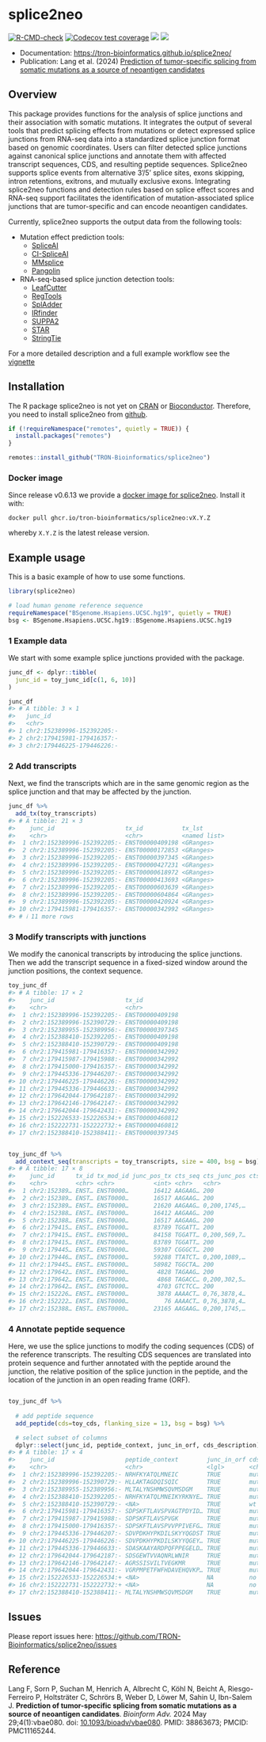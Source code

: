 
<!-- README.md is generated from README.Rmd. Please edit that file -->

# splice2neo

<!-- badges: start -->

[![R-CMD-check](https://github.com/TRON-Bioinformatics/splice2neo/workflows/R-CMD-check/badge.svg)](https://github.com/TRON-Bioinformatics/splice2neo/actions)
[![Codecov test
coverage](https://codecov.io/gh/TRON-Bioinformatics/splice2neo/branch/master/graph/badge.svg)](https://codecov.io/gh/TRON-Bioinformatics/splice2neo?branch=master)
[![](https://img.shields.io/github/v/release/TRON-Bioinformatics/splice2neo)](https://github.com/TRON-Bioinformatics/splice2neo/releases)
[![](https://img.shields.io/github/last-commit/TRON-Bioinformatics/splice2neo.svg)](https://github.com/TRON-Bioinformatics/splice2neo/commits/dev)
<!-- badges: end -->

- Documentation: <https://tron-bioinformatics.github.io/splice2neo/>
- Publication: Lang et al. (2024) [Prediction of tumor-specific splicing
  from somatic mutations as a source of neoantigen
  candidates](https://doi.org/10.1093/bioadv/vbae080)

## Overview

This package provides functions for the analysis of splice junctions and
their association with somatic mutations. It integrates the output of
several tools that predict splicing effects from mutations or detect
expressed splice junctions from RNA-seq data into a standardized splice
junction format based on genomic coordinates. Users can filter detected
splice junctions against canonical splice junctions and annotate them
with affected transcript sequences, CDS, and resulting peptide
sequences. Splice2neo supports splice events from alternative 3’/5’
splice sites, exons skipping, intron retentions, exitrons, and mutually
exclusive exons. Integrating splice2neo functions and detection rules
based on splice effect scores and RNA-seq support facilitates the
identification of mutation-associated splice junctions that are
tumor-specific and can encode neoantigen candidates.

Currently, splice2neo supports the output data from the following tools:

- Mutation effect prediction tools:
  - [SpliceAI](https://github.com/Illumina/SpliceAI)
  - [CI-SpliceAI](https://github.com/YStrauch/CI-SpliceAI__Annotation)
  - [MMsplice](https://github.com/gagneurlab/MMSplice_MTSplice)
  - [Pangolin](https://github.com/tkzeng/Pangolin)
- RNA-seq-based splice junction detection tools:
  - [LeafCutter](https://github.com/davidaknowles/leafcutter)
  - [RegTools](https://github.com/griffithlab/regtools)
  - [SplAdder](https://github.com/ratschlab/spladder)
  - [IRfinder](https://github.com/RitchieLabIGH/IRFinder)
  - [SUPPA2](https://github.com/comprna/SUPPA)
  - [STAR](https://github.com/alexdobin/STAR)
  - [StringTie](https://github.com/gpertea/stringtie)

For a more detailed description and a full example workflow see the
[vignette](https://tron-bioinformatics.github.io/splice2neo/articles/splice2neo_workflow.html)

## Installation

The R package splice2neo is not yet on
[CRAN](https://CRAN.R-project.org) or
[Bioconductor](https://www.bioconductor.org/). Therefore, you need to
install splice2neo from
[github](https://github.com/TRON-Bioinformatics/splice2neo).

``` r
if (!requireNamespace("remotes", quietly = TRUE)) {
  install.packages("remotes")
}

remotes::install_github("TRON-Bioinformatics/splice2neo")
```

### Docker image

Since release v0.6.13 we provide a [docker image for
splice2neo](https://github.com/TRON-Bioinformatics/splice2neo/pkgs/container/splice2neo).
Install it with:

    docker pull ghcr.io/tron-bioinformatics/splice2neo:vX.Y.Z

whereby `X.Y.Z` is the latest release version.

## Example usage

This is a basic example of how to use some functions.

``` r
library(splice2neo)

# load human genome reference sequence
requireNamespace("BSgenome.Hsapiens.UCSC.hg19", quietly = TRUE)
bsg <- BSgenome.Hsapiens.UCSC.hg19::BSgenome.Hsapiens.UCSC.hg19
```

### 1 Example data

We start with some example splice junctions provided with the package.

``` r
junc_df <- dplyr::tibble(
  junc_id = toy_junc_id[c(1, 6, 10)]
)

junc_df
#> # A tibble: 3 × 1
#>   junc_id                   
#>   <chr>                     
#> 1 chr2:152389996-152392205:-
#> 2 chr2:179415981-179416357:-
#> 3 chr2:179446225-179446226:-
```

### 2 Add transcripts

Next, we find the transcripts which are in the same genomic region as
the splice junction and that may be affected by the junction.

``` r
junc_df %>% 
  add_tx(toy_transcripts)
#> # A tibble: 21 × 3
#>    junc_id                    tx_id           tx_lst      
#>    <chr>                      <chr>           <named list>
#>  1 chr2:152389996-152392205:- ENST00000409198 <GRanges>   
#>  2 chr2:152389996-152392205:- ENST00000172853 <GRanges>   
#>  3 chr2:152389996-152392205:- ENST00000397345 <GRanges>   
#>  4 chr2:152389996-152392205:- ENST00000427231 <GRanges>   
#>  5 chr2:152389996-152392205:- ENST00000618972 <GRanges>   
#>  6 chr2:152389996-152392205:- ENST00000413693 <GRanges>   
#>  7 chr2:152389996-152392205:- ENST00000603639 <GRanges>   
#>  8 chr2:152389996-152392205:- ENST00000604864 <GRanges>   
#>  9 chr2:152389996-152392205:- ENST00000420924 <GRanges>   
#> 10 chr2:179415981-179416357:- ENST00000342992 <GRanges>   
#> # ℹ 11 more rows
```

### 3 Modify transcripts with junctions

We modify the canonical transcripts by introducing the splice junctions.
Then we add the transcript sequence in a fixed-sized window around the
junction positions, the context sequence.

``` r
toy_junc_df 
#> # A tibble: 17 × 2
#>    junc_id                    tx_id          
#>    <chr>                      <chr>          
#>  1 chr2:152389996-152392205:- ENST00000409198
#>  2 chr2:152389996-152390729:- ENST00000409198
#>  3 chr2:152389955-152389956:- ENST00000397345
#>  4 chr2:152388410-152392205:- ENST00000409198
#>  5 chr2:152388410-152390729:- ENST00000409198
#>  6 chr2:179415981-179416357:- ENST00000342992
#>  7 chr2:179415987-179415988:- ENST00000342992
#>  8 chr2:179415000-179416357:- ENST00000342992
#>  9 chr2:179445336-179446207:- ENST00000342992
#> 10 chr2:179446225-179446226:- ENST00000342992
#> 11 chr2:179445336-179446633:- ENST00000342992
#> 12 chr2:179642044-179642187:- ENST00000342992
#> 13 chr2:179642146-179642147:- ENST00000342992
#> 14 chr2:179642044-179642431:- ENST00000342992
#> 15 chr2:152226533-152226534:+ ENST00000460812
#> 16 chr2:152222731-152222732:+ ENST00000460812
#> 17 chr2:152388410-152388411:- ENST00000397345


toy_junc_df %>% 
  add_context_seq(transcripts = toy_transcripts, size = 400, bsg = bsg)
#> # A tibble: 17 × 8
#>    junc_id      tx_id tx_mod_id junc_pos_tx cts_seq cts_junc_pos cts_size cts_id
#>    <chr>        <chr> <chr>           <int> <chr>   <chr>           <int> <chr> 
#>  1 chr2:152389… ENST… ENST0000…       16412 AAGAAG… 200               400 90bfc…
#>  2 chr2:152389… ENST… ENST0000…       16517 AAGAAG… 200               400 26f77…
#>  3 chr2:152389… ENST… ENST0000…       21620 AAGAAG… 0,200,1745,…     1945 f1f2c…
#>  4 chr2:152388… ENST… ENST0000…       16412 AAGAAG… 200               400 d4f9e…
#>  5 chr2:152388… ENST… ENST0000…       16517 AAGAAG… 200               400 c715a…
#>  6 chr2:179415… ENST… ENST0000…       83789 TGGATT… 200               400 0128d…
#>  7 chr2:179415… ENST… ENST0000…       84158 TGGATT… 0,200,569,7…      769 50119…
#>  8 chr2:179415… ENST… ENST0000…       83789 TGGATT… 200               400 c5083…
#>  9 chr2:179445… ENST… ENST0000…       59307 CGGGCT… 200               400 38759…
#> 10 chr2:179446… ENST… ENST0000…       59288 TTATCT… 0,200,1089,…     1289 c4f9e…
#> 11 chr2:179445… ENST… ENST0000…       58982 TGGCTA… 200               400 4796f…
#> 12 chr2:179642… ENST… ENST0000…        4828 TAGAAG… 200               400 a4759…
#> 13 chr2:179642… ENST… ENST0000…        4868 TAGACC… 0,200,302,5…      502 46a57…
#> 14 chr2:179642… ENST… ENST0000…        4703 GTCTCC… 200               400 77c18…
#> 15 chr2:152226… ENST… ENST0000…        3878 AAAACT… 0,76,3878,4…     4078 b8f7a…
#> 16 chr2:152222… ENST… ENST0000…          76 AAAACT… 0,76,3878,4…     4078 b8f7a…
#> 17 chr2:152388… ENST… ENST0000…       23165 AAGAAG… 0,200,1745,…     1945 f1f2c…
```

### 4 Annotate peptide sequence

Here, we use the splice junctions to modify the coding sequences (CDS)
of the reference transcripts. The resulting CDS sequences are translated
into protein sequence and further annotated with the peptide around the
junction, the relative position of the splice junction in the peptide,
and the location of the junction in an open reading frame (ORF).

``` r

toy_junc_df %>% 
  
  # add peptide sequence
  add_peptide(cds=toy_cds, flanking_size = 13, bsg = bsg) %>% 

  # select subset of columns
  dplyr::select(junc_id, peptide_context, junc_in_orf, cds_description)
#> # A tibble: 17 × 4
#>    junc_id                    peptide_context        junc_in_orf cds_description
#>    <chr>                      <chr>                  <lgl>       <chr>          
#>  1 chr2:152389996-152392205:- NRHFKYATQLMNEIC        TRUE        mutated cds    
#>  2 chr2:152389996-152390729:- HLLAKTAGDQISQIC        TRUE        mutated cds    
#>  3 chr2:152389955-152389956:- MLTALYNSHMWSQVMSDGM    TRUE        mutated cds    
#>  4 chr2:152388410-152392205:- NRHFKYATQLMNEIKYRKNYE… TRUE        mutated cds    
#>  5 chr2:152388410-152390729:- <NA>                   TRUE        wt cds         
#>  6 chr2:179415981-179416357:- SDPSKFTLAVSPVAGTPDYID… TRUE        mutated cds    
#>  7 chr2:179415987-179415988:- SDPSKFTLAVSPVGK        TRUE        mutated cds    
#>  8 chr2:179415000-179416357:- SDPSKFTLAVSPVVPPIVEFG… TRUE        mutated cds    
#>  9 chr2:179445336-179446207:- SDVPDKHYPKDILSKYYQGDST TRUE        mutated cds    
#> 10 chr2:179446225-179446226:- SDVPDKHYPKDILSKYYQGEY… TRUE        mutated cds    
#> 11 chr2:179445336-179446633:- SDASKAAYARDPQFPPEGELD… TRUE        mutated cds    
#> 12 chr2:179642044-179642187:- SDSGEWTVVAQNRLWNIR     TRUE        mutated cds    
#> 13 chr2:179642146-179642147:- AGRSSISVILTVEGKMR      TRUE        mutated cds    
#> 14 chr2:179642044-179642431:- VGRPMPETFWFHDAVEHQVKP… TRUE        mutated cds    
#> 15 chr2:152226533-152226534:+ <NA>                   NA          no wt cds      
#> 16 chr2:152222731-152222732:+ <NA>                   NA          no wt cds      
#> 17 chr2:152388410-152388411:- MLTALYNSHMWSQVMSDGM    TRUE        mutated cds
```

## Issues

Please report issues here:
<https://github.com/TRON-Bioinformatics/splice2neo/issues>

## Reference

Lang F, Sorn P, Suchan M, Henrich A, Albrecht C, Köhl N, Beicht A,
Riesgo-Ferreiro P, Holtsträter C, Schrörs B, Weber D, Löwer M, Sahin U,
Ibn-Salem J. **Prediction of tumor-specific splicing from somatic
mutations as a source of neoantigen candidates**. *Bioinform Adv.* 2024
May 29;4(1):vbae080. doi:
[10.1093/bioadv/vbae080](https://doi.org/10.1093/bioadv/vbae080). PMID:
38863673; PMCID: PMC11165244.

